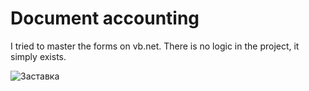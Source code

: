 # Document accounting

I tried to master the forms on vb.net.
There is no logic in the project, it simply exists.

![Заставка](https://github.com/Antsently/AFYO/blob/main/img/logo.jpg)
